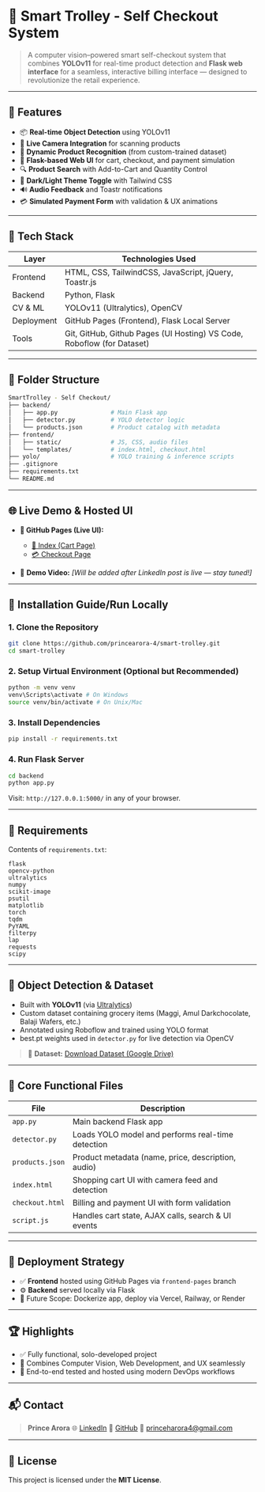 # 🛒 Smart Trolley - Self Checkout System

> A computer vision–powered smart self-checkout system that combines **YOLOv11** for real-time product detection and **Flask web interface** for a seamless, interactive billing interface — designed to revolutionize the retail experience.

---

## 🚀 Features

* 📦 **Real-time Object Detection** using YOLOv11
* 🎥 **Live Camera Integration** for scanning products
* 🧠 **Dynamic Product Recognition** (from custom-trained dataset)
* 🧾 **Flask-based Web UI** for cart, checkout, and payment simulation
* 🔍 **Product Search** with Add-to-Cart and Quantity Control
* 🌙 **Dark/Light Theme Toggle** with Tailwind CSS
* 🔊 **Audio Feedback** and Toastr notifications
* 💳 **Simulated Payment Form** with validation & UX animations

---

## 🎯 Tech Stack

| Layer      | Technologies Used                                                               |
| ---------- | -----------------------------------------------------                           |
| Frontend   | HTML, CSS, TailwindCSS, JavaScript, jQuery, Toastr.js                           |
| Backend    | Python, Flask                                                                   |
| CV & ML    | YOLOv11 (Ultralytics), OpenCV                                                   |
| Deployment | GitHub Pages (Frontend), Flask Local Server                                     |
| Tools      | Git, GitHub, Github Pages (UI Hosting) VS Code, Roboflow (for Dataset)          |

---

## 📁 Folder Structure

```bash
SmartTrolley - Self Checkout/
├── backend/
│   ├── app.py               # Main Flask app
│   ├── detector.py          # YOLO detector logic
│   └── products.json        # Product catalog with metadata
├── frontend/
│   ├── static/              # JS, CSS, audio files
│   └── templates/           # index.html, checkout.html
├── yolo/                    # YOLO training & inference scripts
├── .gitignore
├── requirements.txt
└── README.md
```

---

## 🌐 Live Demo & Hosted UI

* **🔗 GitHub Pages (Live UI):**

  * [🛒 Index (Cart Page)](https://princearora-4.github.io/smart-trolley/index.html)
  * [💳 Checkout Page](https://princearora-4.github.io/smart-trolley/checkout.html)

* 🎥 **Demo Video:** *\[Will be added after LinkedIn post is live — stay tuned!]*

---

## 🔧 Installation Guide/Run Locally

### 1. Clone the Repository

```bash
git clone https://github.com/princearora-4/smart-trolley.git
cd smart-trolley
```

### 2. Setup Virtual Environment (Optional but Recommended)

```bash
python -m venv venv
venv\Scripts\activate # On Windows
source venv/bin/activate # On Unix/Mac
```

### 3. Install Dependencies

```bash
pip install -r requirements.txt
```

### 4. Run Flask Server

```bash
cd backend
python app.py
```

Visit: `http://127.0.0.1:5000/` in any of your browser.

---

## 📜 Requirements

Contents of `requirements.txt`:

```
flask
opencv-python
ultralytics
numpy
scikit-image
psutil
matplotlib
torch
tqdm
PyYAML
filterpy
lap
requests
scipy
```

---

## 🧠 Object Detection & Dataset

* Built with **YOLOv11** (via [Ultralytics](https://github.com/ultralytics/ultralytics))
* Custom dataset containing grocery items (Maggi, Amul Darkchocolate, Balaji Wafers, etc.)
* Annotated using Roboflow and trained using YOLO format
* best.pt weights used in `detector.py` for live detection via OpenCV

> 📂 **Dataset:** [Download Dataset (Google Drive)](https://drive.google.com/file/d/139kurgIy3QPW2zWzgIjG6AFn-lD3CGkJ/view?usp=sharing)

---

## 📌 Core Functional Files

| File            | Description                                        |
| --------------- | -------------------------------------------------- |
| `app.py`        | Main backend Flask app                             |
| `detector.py`   | Loads YOLO model and performs real-time detection  |
| `products.json` | Product metadata (name, price, description, audio) |
| `index.html`    | Shopping cart UI with camera feed and detection    |
| `checkout.html` | Billing and payment UI with form validation        |
| `script.js`     | Handles cart state, AJAX calls, search & UI events |

---

## 🚀 Deployment Strategy

* ✅ **Frontend** hosted using GitHub Pages via `frontend-pages` branch
* ⚙️ **Backend** served locally via Flask
* 🧩 Future Scope: Dockerize app, deploy via Vercel, Railway, or Render

---

## 🏆 Highlights

* ✅ Fully functional, solo-developed project
* 🎯 Combines Computer Vision, Web Development, and UX seamlessly
* 🧪 End-to-end tested and hosted using modern DevOps workflows

---

## 📬 Contact

> **Prince Arora**
> 🌐 [LinkedIn](https://www.linkedin.com/in/princearora4)
> 🔗 [GitHub](https://github.com/princearora-4)
> 📧 [princeharora4@gmail.com](mailto:princeharora4@gmail.com)

---

## 📄 License

This project is licensed under the **MIT License**.
